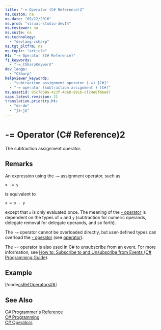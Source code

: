 ```yaml
---
title: "-= Operator (C# Reference)2"
ms.custom: na
ms.date: "09/22/2016"
ms.prod: "visual-studio-dev14"
ms.reviewer: na
ms.suite: na
ms.technology: 
  - "devlang-csharp"
ms.tgt_pltfrm: na
ms.topic: "article"
H1: "-= Operator (C# Reference)"
f1_keywords: 
  - "-=_CSharpKeyword"
dev_langs: 
  - "CSharp"
helpviewer_keywords: 
  - "subtraction assignment operator (-=) [C#]"
  - "-= operator (subtraction assignment ) [C#]"
ms.assetid: 05c7d68a-423f-4de8-891b-cf24e8fb6ed7
caps.latest.revision: 21
translation.priority.ht: 
  - "de-de"
  - "ja-jp"
---
```

# -= Operator (C# Reference)2
The subtraction assignment operator.  
  
## Remarks  
 An expression using the `-=` assignment operator, such as  
  
```  
x -= y  
```  
  
 is equivalent to  
  
```  
x = x - y  
```  
  
 except that `x` is only evaluated once. The meaning of the [- operator](../vs140/--operator--csharp-reference-2.md) is dependent on the types of `x` and `y` (subtraction for numeric operands, delegate removal for delegate operands, and so forth).  
  
 The `-=` operator cannot be overloaded directly, but user-defined types can overload the [- operator](../vs140/--operator--csharp-reference-2.md) (see [operator](../vs140/operator--csharp-reference-2.md)).  
  
 The -= operator is also used in C# to unsubscribe from an event. For more information, see [How to: Subscribe to and Unsubscribe from Events (C# Programming Guide)](../vs140/how-to--subscribe-to-and-unsubscribe-from-events--csharp-programming-guide-.md).  
  
## Example  
 [!code[csRefOperators#6](../vs140/codesnippet/CSharp/-=-operator--csharp-reference-2_1.cs)]  
  
## See Also  
 [C# Programmer's Reference](../vs140/csharp-reference.md)   
 [C# Programming](../vs140/csharp-programming-guide.md)   
 [C# Operators](../vs140/csharp-operators.md)